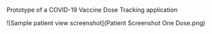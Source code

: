 Prototype of a COVID-19 Vaccine Dose Tracking application

![Sample patient view screenshot](Patient Screenshot One Dose.png)
